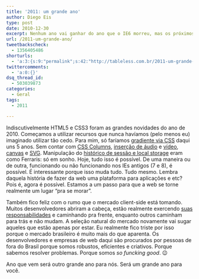 ```yaml
---
title: '2011: um grande ano'
author: Diego Eis
type: post
date: 2010-12-30
excerpt: Nenhum ano vai ganhar do ano que o IE6 morreu, mas os próximos anos serão grandes anos.
url: /2011-um-grande-ano/
tweetbackscheck:
  - 1356405486
shorturls:
  - 'a:3:{s:9:"permalink";s:42:"http://tableless.com.br/2011-um-grande-ano";s:7:"tinyurl";s:26:"http://tinyurl.com/3j7z49h";s:4:"isgd";s:19:"http://is.gd/zNzx25";}'
twittercomments:
  - 'a:0:{}'
dsq_thread_id:
  - 503039873
categories:
  - Geral
tags:
  - 2011

---
```

Indiscutivelmente HTML5 e CSS3 foram as grandes novidades do ano de 2010. Começamos a utilizar recursos que nunca havíamos (pelo menos eu) imaginado utilizar tão cedo. Para mim, só faríamos [gradiente via CSS][1] daqui uns 5 anos. Sem contar com [CSS Columns][2], [inserção de áudio][3] e [vídeo][4], [canvas][5] e [SVG][6]. Manipulação do [histórico de sessão e local storage][7] eram como Ferraris: só em sonho. Hoje, tudo isso é possível. De uma maneira ou de outra, funcionando ou não funcionando nos IEs antigos (7 e 8), é possível. É interessante porque isso muda tudo. Tudo mesmo. Lembra daquela história de fazer da web uma plataforma para aplicações e etc? Pois é, agora é possível. Estamos a um passo para que a web se torne realmente um lugar &#8220;pra se morar&#8221;.

Também fico feliz com o rumo que o mercado client-side está tomando. Muitos desenvolvedores abriram a cabeça, estão realmente exercendo [suas responsabilidades][8] e caminhando pra frente, enquanto outros caminham para trás e não mudam. A seleção natural do mercado novamente vai sugar aqueles que estão apenas por estar. Eu realmente fico triste por isso porque o mercado brasileiro é muito mais do que aparenta. Os desenvolvedores e empresas de web daqui são procurados por pessoas de fora do Brasil porque somos robustos, eficientes e criativos. Porque sabemos resolver problemas. Porque somos _so funcking good_. 😉

Ano que vem será outro grande ano para nós. Será um grande ano para você.

 [1]: http://tableless.com.br/gradientes-em-css "criando degrade no CSS"
 [2]: http://tableless.com.br/css3-columns
 [3]: http://tableless.com.br/elemento-tag-audio "Tag audio HTML5"
 [4]: http://campus.visie.com.br/ "Tag video HTML5"
 [5]: http://tableless.com.br/html5/?chapter=14 "Entendo o Canvas HTML5"
 [6]: http://tableless.com.br/html5/?chapter=13 "SVG e HTML5"
 [7]: http://tableless.com.br/html5/?chapter=21 "histórico de sessão e local storage no HTML5"
 [8]: http://tableless.com.br/responsabilidade-de-um-dev-client-side
